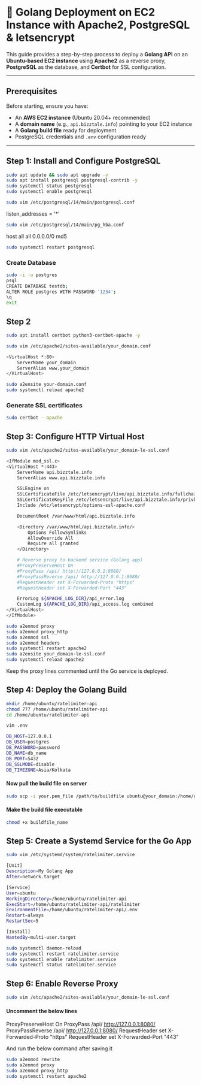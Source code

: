 # 🚀 Golang Deployment on EC2 Instance with Apache2, PostgreSQL & letsencrypt

This guide provides a step-by-step process to deploy a **Golang API** on an **Ubuntu-based EC2 instance** using **Apache2** as a reverse proxy, **PostgreSQL** as the database, and **Certbot** for SSL configuration.

---

##  Prerequisites

Before starting, ensure you have:

-  An **AWS EC2 instance** (Ubuntu 20.04+ recommended)
-  A **domain name** (e.g., `api.bizztale.info`) pointing to your EC2 instance
-  A **Golang build file** ready for deployment
-  PostgreSQL credentials and `.env` configuration ready

---

## Step 1: Install and Configure PostgreSQL

```bash
sudo apt update && sudo apt upgrade -y
sudo apt install postgresql postgresql-contrib -y
sudo systemctl status postgresql
sudo systemctl enable postgresql
```
```bash
sudo vim /etc/postgresql/14/main/postgresql.conf
```
listen_addresses = '*'

```bash
sudo vim /etc/postgresql/14/main/pg_hba.conf
```
host    all             all             0.0.0.0/0               md5

```bash
sudo systemctl restart postgresql
```

### Create Database
```bash
sudo -i -u postgres
psql
CREATE DATABASE testdb;
ALTER ROLE postgres WITH PASSWORD '1234';
\q
exit
```

## Step 2

```bash
sudo apt install certbot python3-certbot-apache -y
```
```bash
sudo vim /etc/apache2/sites-available/your_domain.conf
```
```bash
<VirtualHost *:80>
    ServerName your_domain
    ServerAlias www.your_domain
</VirtualHost>
```
```bash
sudo a2ensite your-domain.conf
sudo systemctl reload apache2
```

### Generate SSL certificates
```bash
sudo certbot --apache
```

## Step 3: Configure HTTP Virtual Host

```bash
sudo vim /etc/apache2/sites-available/your_domain-le-ssl.conf
```
```bash
<IfModule mod_ssl.c>
<VirtualHost *:443>
    ServerName api.bizztale.info
    ServerAlias www.api.bizztale.info

    SSLEngine on
    SSLCertificateFile /etc/letsencrypt/live/api.bizztale.info/fullchain.pem
    SSLCertificateKeyFile /etc/letsencrypt/live/api.bizztale.info/privkey.pem
    Include /etc/letsencrypt/options-ssl-apache.conf

    DocumentRoot /var/www/html/api.bizztale.info

    <Directory /var/www/html/api.bizztale.info/>
        Options FollowSymlinks
        AllowOverride All
        Require all granted
    </Directory>

    # Reverse proxy to backend service (Golang app)
    #ProxyPreserveHost On
    #ProxyPass /api/ http://127.0.0.1:8080/
    #ProxyPassReverse /api/ http://127.0.0.1:8080/
    #RequestHeader set X-Forwarded-Proto "https"
    #RequestHeader set X-Forwarded-Port "443"

    ErrorLog ${APACHE_LOG_DIR}/api_error.log
    CustomLog ${APACHE_LOG_DIR}/api_access.log combined
</VirtualHost>
</IfModule>
```

```bash
sudo a2enmod proxy
sudo a2enmod proxy_http
sudo a2enmod ssl
sudo a2enmod headers
sudo systemctl restart apache2
sudo a2ensite your_domain-le-ssl.conf
sudo systemctl reload apache2
```

Keep the proxy lines commented until the Go service is deployed.

## Step 4: Deploy the Golang Build

```bash
mkdir /home/ubuntu/ratelimiter-api
chmod 777 /home/ubuntu/ratelimiter-api
cd /home/ubuntu/ratelimiter-api
```
```bash
vim .env
```
```bash
DB_HOST=127.0.0.1
DB_USER=postgres
DB_PASSWORD=password
DB_NAME=db_name
DB_PORT=5432
DB_SSLMODE=disable
DB_TIMEZONE=Asia/Kolkata
```
#### Now pull the build file on server
```bash
sudo scp -i your.pem_file /path/to/buildfile ubuntu@your_domain:/home/ubuntu/ratelimiter-api
```

#### Make the build file executable
```bash
chmod +x buildfile_name
```

## Step 5: Create a Systemd Service for the Go App

```bash
sudo vim /etc/systemd/system/ratelimiter.service
```

```bash
[Unit]
Description=My Golang App
After=network.target

[Service]
User=ubuntu
WorkingDirectory=/home/ubuntu/ratelimiter-api
ExecStart=/home/ubuntu/ratelimiter-api/ratelimiter
EnvironmentFile=/home/ubuntu/ratelimiter-api/.env
Restart=always
RestartSec=5

[Install]
WantedBy=multi-user.target
```
```bash
sudo systemctl daemon-reload
sudo systemctl restart ratelimiter.service
sudo systemctl enable ratelimiter.service
sudo systemctl status ratelimiter.service
```

## Step 6: Enable Reverse Proxy
```bash
sudo vim /etc/apache2/sites-available/your_domain-le-ssl.conf
```
#### Uncomment the below lines

ProxyPreserveHost On
ProxyPass /api/ http://127.0.0.1:8080/
ProxyPassReverse /api/ http://127.0.0.1:8080/
RequestHeader set X-Forwarded-Proto "https"
RequestHeader set X-Forwarded-Port "443"

And run the below command after saving it 

```bash
sudo a2enmod rewrite
sudo a2enmod proxy
sudo a2enmod proxy_http
sudo systemctl restart apache2
```



